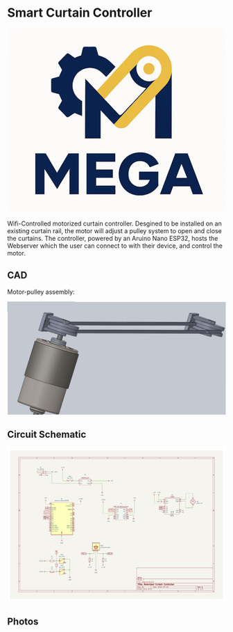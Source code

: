 # Smart Curtain Controller

![MEGA Logo](photos/MEGA_Logo.png)

Wifi-Controlled motorized curtain controller. Desgined to be installed on an existing curtain rail, the motor will adjust a pulley system to open and close the curtains. The controller, powered by an Aruino Nano ESP32, hosts the Webserver which the user can connect to with their device, and control the motor.

## CAD

Motor-pulley assembly:

![Assembly](photos/MEGA_CAD.png)

## Circuit Schematic

![Circuit](photos/circuit.jpg)

## Photos

